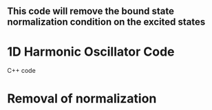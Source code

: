 ## This code will remove the bound state normalization condition on the excited states



# 1D Harmonic Oscillator Code
C++ code 


# Removal of normalization
